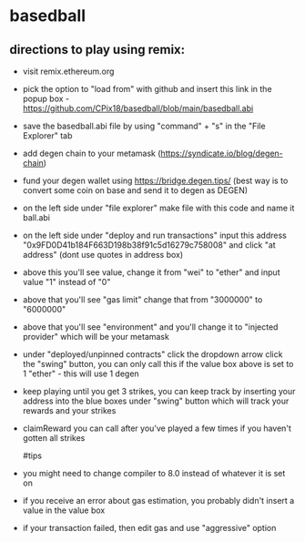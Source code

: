 # basedball

## directions to play using remix:
- visit remix.ethereum.org
- pick the option to "load from" with github and insert this link in the popup box - https://github.com/CPix18/basedball/blob/main/basedball.abi
- save the basedball.abi file by using "command" + "s" in the "File Explorer" tab
- add degen chain to your metamask (https://syndicate.io/blog/degen-chain)
- fund your degen wallet using https://bridge.degen.tips/ (best way is to convert some coin on base and send it to degen as DEGEN)
- on the left side under "file explorer" make file with this code and name it ball.abi
- on the left side under "deploy and run transactions" input this address "0x9FD0D41b184F663D198b38f91c5d16279c758008" and click "at address" (dont use quotes in address box)
- above this you'll see value, change it from "wei" to "ether" and input value "1" instead of "0"
- above that you'll see "gas limit" change that from "3000000" to "6000000"
- above that you'll see "environment" and you'll change it to "injected provider" which will be your metamask
- under "deployed/unpinned contracts" click the dropdown arrow click the "swing" button, you can only call this if the value box above is set to 1 "ether" - this will use 1 degen
- keep playing until you get 3 strikes, you can keep track by inserting your address into the blue boxes under "swing" button which will track your rewards and your strikes
- claimReward you can call after you've played a few times if you haven't gotten all strikes

  #tips
- you might need to change compiler to 8.0 instead of whatever it is set on
- if you receive an error about gas estimation, you probably didn't insert a value in the value box
- if your transaction failed, then edit gas and use "aggressive" option
